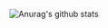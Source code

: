 ![Anurag's github stats](https://github-readme-stats.vercel.app/api?username=MrAugu&count_private=true&theme=tokyonight&show_icons=true)
